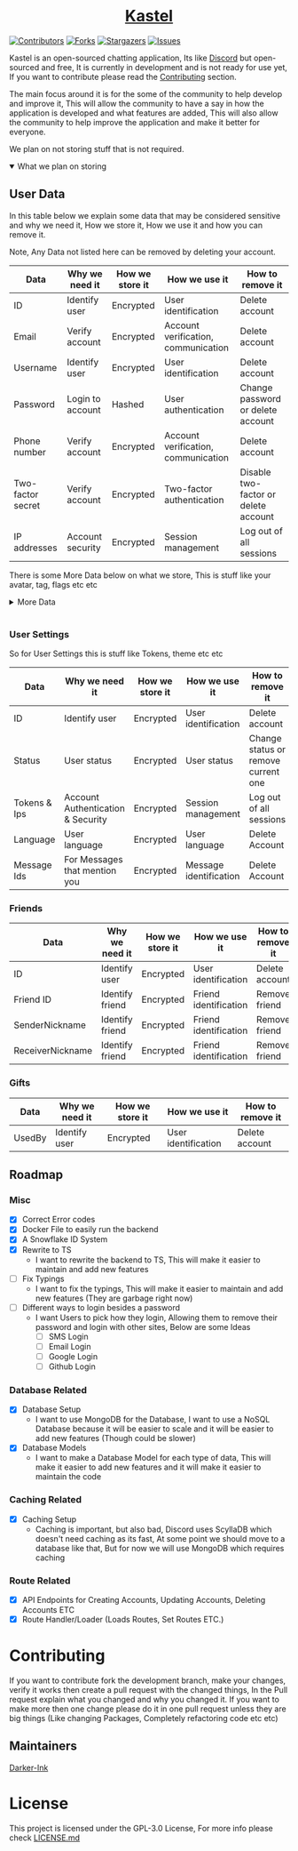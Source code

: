 <div>
<div align="center">
  <br />
  <p>
    <a href="https://kastelapp.com"><h1>Kastel</h1></a> 
  </p>
</div>

[![Contributors][contributors-shield]][contributors-url]
[![Forks][forks-shield]][forks-url]
[![Stargazers][stars-shield]][stars-url]
[![Issues][issues-shield]][issues-url]

Kastel is an open-sourced chatting application, Its like [Discord](https://discord.com) but open-sourced and free, It is currently in development and is not ready for use yet, If you want to contribute please read the [Contributing](#contributing) section.

The main focus around it is for the some of the community to help develop and improve it, This will allow the community to have a say in how the application is developed and what features are added, This will also allow the community to help improve the application and make it better for everyone. 

We plan on not storing stuff that is not required.

<details open>
<summary>What we plan on storing</summary>

## User Data

In this table below we explain some data that may be considered sensitive and why we need it, How we store it, How we use it and how you can remove it.

Note, Any Data not listed here can be removed by deleting your account.

| Data              | Why we need it          | How we store it | How we use it                      | How to remove it                       |
| ----------------- | ----------------------- | -------------- | ----------------------------------- | -------------------------------------- |
| ID                | Identify user           | Encrypted      | User identification                 | Delete account                         |
| Email             | Verify account          | Encrypted      | Account verification, communication | Delete account                         |
| Username          | Identify user           | Encrypted      | User identification                 | Delete account                         |
| Password          | Login to account        | Hashed         | User authentication                 | Change password or delete account      |
| Phone number      | Verify account          | Encrypted      | Account verification, communication | Delete account                         |
| Two-factor secret | Verify account          | Encrypted      | Two-factor authentication           | Disable two-factor or delete account   |
| IP addresses      | Account security        | Encrypted      | Session management                  | Log out of all sessions                |

There is some More Data below on what we store, This is stuff like your avatar, tag, flags etc etc

<details>
<summary>More Data</summary>


| Data                      | Why we need it                    | How we store it | How we use it                       | How to remove it                       |
| ------------------------- | --------------------------------- | --------------- | ----------------------------------- | -------------------------------------- |
| Email Verified            | To check if the email is verified | Encrypted       | Account verification                | Delete account                         |
| Tag                       | Identify user                     | Encrypted       | User identification                 | Delete account                         |
| Avatar                    | Identify user                     | Encrypted       | User identification                 | Delete account                         |
| Two-factor enabled        | Verify account                    | Encrypted       | Two-factor authentication           | Disable two-factor or delete account   |
| Two-Factor Verified       | Verify account                    | Encrypted       | Two-factor authentication           | Disable two-factor or delete account   |
| Flags                     | Info about the user               | Encrypted       | User identification                 | Delete account                         |
| Banned                    | Info about the user               | Encrypted       | User identification                 | Request account deletion               |
| Locked                    | Info about the user               | Encrypted       | User identification                 | Request account deletion               |
| AccountDeletionInProgress | Info about the user               | Encrypted       | User identification                 | Wait for account deletion              |

</details>

<br />

### User Settings

So for User Settings this is stuff like Tokens, theme etc etc

| Data              | Why we need it                    | How we store it | How we use it                      | How to remove it                       |
| ----------------- | --------------------------------- | --------------- | ---------------------------------- | -------------------------------------- |
| ID                | Identify user                     | Encrypted       | User identification                | Delete account                         |
| Status            | User status                       | Encrypted       | User status                        | Change status or remove current one    |
| Tokens & Ips      | Account Authentication & Security | Encrypted       | Session management                 | Log out of all sessions                |
| Language          | User language                     | Encrypted       | User language                      | Delete Account                         |
| Message Ids       | For Messages that mention you     | Encrypted       | Message identification             | Delete Account                         |

### Friends

| Data              | Why we need it          | How we store it | How we use it                      | How to remove it                       |
| ----------------- | ----------------------- | -------------- | ----------------------------------- | -------------------------------------- |
| ID                | Identify user           | Encrypted      | User identification                 | Delete account                         |
| Friend ID         | Identify friend         | Encrypted      | Friend identification               | Remove friend                          |
| SenderNickname    | Identify friend         | Encrypted      | Friend identification               | Remove friend                          |
| ReceiverNickname  | Identify friend         | Encrypted      | Friend identification               | Remove friend                          |

### Gifts

| Data              | Why we need it          | How we store it | How we use it                      | How to remove it                       |
| ----------------- | ----------------------- | -------------- | ----------------------------------- | -------------------------------------- |
| UsedBy            | Identify user           | Encrypted      | User identification                 | Delete account                         |

</details>

## Roadmap
### Misc
- [x] Correct Error codes
- [x] Docker File to easily run the backend
- [x] A Snowflake ID System
- [x] Rewrite to TS
    - I want to rewrite the backend to TS, This will make it easier to maintain and add new features
- [ ] Fix Typings
    - I want to fix the typings, This will make it easier to maintain and add new features (They are garbage right now)
- [ ] Different ways to login besides a password
    - I want Users to pick how they login, Allowing them to remove their password and login with other sites, Below are some Ideas
      - [ ] SMS Login
      - [ ] Email Login
      - [ ] Google Login
      - [ ] Github Login

### Database Related
- [x] Database Setup
    - I want to use MongoDB for the Database, I want to use a NoSQL Database because it will be easier to scale and it will be easier to add new features (Though could be slower)
- [x] Database Models
    - I want to make a Database Model for each type of data, This will make it easier to add new features and it will make it easier to maintain the code
    
### Caching Related
- [x] Caching Setup
    - Caching is important, but also bad, Discord uses ScyllaDB which doesn't need caching as its fast, At some point we should move to a database like that, But for now we will use MongoDB which requires caching
### Route Related
- [x] API Endpoints for Creating Accounts, Updating Accounts, Deleting Accounts ETC
- [x] Route Handler/Loader (Loads Routes, Set Routes ETC.)

# Contributing

If you want to contribute fork the development branch, make your changes, verify it works then create a pull request with the changed things, In the Pull request explain what you changed and why you changed it. If you want to make more then one change please do it in one pull request unless they are big things (Like changing Packages, Completely refactoring code etc etc)

## Maintainers

[Darker-Ink](https://github.com/Darker-Ink)

# License

This project is licensed under the GPL-3.0 License, For more info please check [LICENSE.md](/LICENSE.md)

[contributors-shield]: https://img.shields.io/github/contributors/Kastelll/backend.svg?style=for-the-badge
[contributors-url]: https://github.com/Kastelll/backend/graphs/contributors
[forks-shield]: https://img.shields.io/github/forks/Kastelll/backend.svg?style=for-the-badge
[forks-url]: https://github.com/Kastelll/backend/network/members
[stars-shield]: https://img.shields.io/github/stars/Kastelll/backend.svg?style=for-the-badge
[stars-url]: https://github.com/Kastelll/backend/stargazers
[issues-shield]: https://img.shields.io/github/issues/Kastelll/backend.svg?style=for-the-badge
[issues-url]: https://github.com/Kastelll/backend/issues
[Kastel Code Lines]: https://sloc.xyz/github/Kastelll/backend?category=lines
</div>